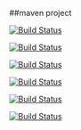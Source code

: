 ##maven project

[![Build Status](http://adminlogs.ddns.net:8080/buildStatus/icon?job=instavote%2Fworker-build&style=plastic)](http://adminlogs.ddns.net:8080/job/instavote/job/worker-build/)

[![Build Status](http://adminlogs.ddns.net:8080/buildStatus/icon?job=instavote%2Fworker-build&style=flat)](http://adminlogs.ddns.net:8080/job/instavote/job/worker-build/)

[![Build Status](http://adminlogs.ddns.net:8080/buildStatus/icon?job=instavote%2Fworker-build&style=flat-square)](http://adminlogs.ddns.net:8080/job/instavote/job/worker-build/)



[![Build Status](http://adminlogs.ddns.net:8080/buildStatus/icon?job=instavote%2Fworker-test&subject=test&style=plastic)](http://adminlogs.ddns.net:8080/job/instavote/job/worker-test/)

[![Build Status](http://adminlogs.ddns.net:8080/buildStatus/icon?job=instavote%2Fworker-test&subject=test&style=flat)](http://adminlogs.ddns.net:8080/job/instavote/job/worker-test/)

[![Build Status](http://adminlogs.ddns.net:8080/buildStatus/icon?job=instavote%2Fworker-test&subject=test&style=flat-square)](http://adminlogs.ddns.net:8080/job/instavote/job/worker-test/)






